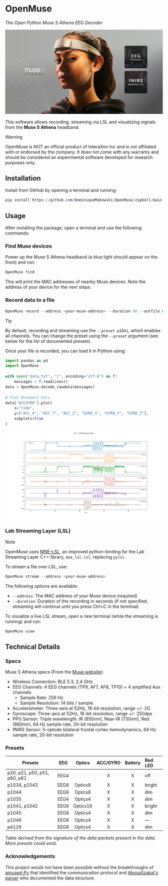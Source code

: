 # OpenMuse

*The Open Python Muse S Athena EEG Decoder*

[![Muse S Athena](media/device.webp)](https://eu.choosemuse.com/products/muse-s-athena)


This software allows recording, streaming via LSL and visualizing signals from the **Muse S Athena** headband.

> [!WARNING]  
> OpenMuse is NOT an official product of InteraXon Inc and is not affiliated with or endorsed by the company. It does not come with any warranty and should be considered an experimental software developed for research purposes only.

## Installation

Install from GitHub by opening a terminal and running:

```powershell
pip install https://github.com/DominiqueMakowski/OpenMuse/zipball/main
```

## Usage

After installing the package, open a terminal and use the following commands:

### Find Muse devices

Power up the Muse S Athena headband (a blue light should appear on the front) and run:

```powershell
OpenMuse find
```

This will print the MAC addresses of nearby Muse devices. Note the address of your device for the next steps.


### Record data to a file

```powershell
OpenMuse record --address <your-muse-address> --duration 60 --outfile data.txt
```

> [!TIP]
> By default, recording and streaming use the `--preset p1041`, which enables all channels. You can change the preset using the `--preset` argument (see below for the list of documented presets).

Once your file is recorded, you can load it in Python using:

```python
import pandas as pd
import OpenMuse 

with open("data.txt", "r", encoding="utf-8") as f:
    messages = f.readlines()
data = OpenMuse.decode_rawdata(messages)

# Plot Movement Data
data["ACCGYRO"].plot(
    x="time",
    y=["ACC_X", "ACC_Y", "ACC_Z", "GYRO_X", "GYRO_Y", "GYRO_Z"],
    subplots=True
)
```

![](./media/example_accgyro.png)

### Lab Streaming Layer (LSL)

> [!NOTE]  
> OpenMuse uses [MNE-LSL](https://mne.tools/mne-lsl/), an improved python-binding for the Lab Streaming Layer C++ library, `mne_lsl.lsl`, replacing `pylsl`.

To stream a file over LSL, use:

```powershell
OpenMuse stream --address <your-muse-address>
```

The following options are available:
- `--address`: The MAC address of your Muse device (required)
- `--duration`: Duration of the recording in seconds (if not specified, streaming will continue until you press Ctrl+C in the terminal)



To visualize a live LSL stream, open a new terminal (while the streaming is running) and run:

```powershell
OpenMuse view
```

## Technical Details

### Specs

Muse S Athena specs (From the [Muse website](https://eu.choosemuse.com/products/muse-s-athena)):
- Wireless Connection: BLE 5.3, 2.4 GHz
- EEG Channels: 4 EEG channels (TP9, AF7, AF8, TP10) + 4 amplified Aux channels
  - Sample Rate: 256 Hz
  - Sample Resolution: 14 bits / sample
- Accelerometer: Three-axis at 52Hz, 16-bit resolution, range +/- 2G
- Gyroscope: Three-axis at 52Hz, 16-bit resolution, range +/- 250dps
- PPG Sensor: Triple wavelength: IR (850nm), Near-IR (730nm), Red (660nm), 64 Hz sample rate, 20-bit resolution
- fNIRS Sensor: 5-optode bilateral frontal cortex hemodynamics, 64 Hz sample rate, 20-bit resolution

### Presets

| Presets                                 | EEG   | Optics   | ACC/GYRO | Battery | Red LED |
|-----------------------------------------|:-----:|:--------:|:--------:|:-------:|:--------|
| p20, p21, p50, p51, p60, p61            | EEG4  |          |    X     |    X    |   off   |
| p1034, p1043                            | EEG8  | Optics8  |    X     |    X    | bright  |
| p1044                                   | EEG8  | Optics8  |    X     |    X    |  dim    |
| p1035                                   | EEG4  | Optics4  |    X     |    X    |  dim    |
| p1041, p1042                            | EEG8  | Optics16 |    X     |    X    | bright  |
| p1045                                   | EEG8  | Optics4  |    X     |    X    |  dim    |
| p1046                                   | EEG8  | Optics4  |    X     |    X    |   —     |
| p4129                                   | EEG8  | Optics4  |    X     |    X    |  dim    |

*Table derived from the signature of the data packets present in the data. More presets could exist.*

### Acknowledgements

This project would not have been possible without the breakthroughs of [amused-Py](https://github.com/Amused-EEG/amused-py) that identified the communication protocol and [AbosaSzakal's parser](https://github.com/AbosaSzakal/MuseAthenaDataformatParser) who documented the data structure.